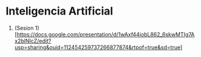 # Inteligencia Artificial
1. (Sesion 1)[https://docs.google.com/presentation/d/1wAxf44iobL862_6skwMTIg7Ax2blNIcZ/edit?usp=sharing&ouid=112454259737266877874&rtpof=true&sd=true]
